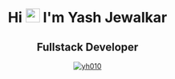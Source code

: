 <h1 align="center">Hi <img src="https://github.com/ParthJohri/ParthJohri/blob/readME/icons/Hi.gif" width="28px"/> I'm Yash Jewalkar</h1>
<h2 align="center">
  Fullstack Developer
</h2>

<div align="center">
  <a href="https://github.com/ryo-ma/github-profile-trophy">
    <img src="https://github-profile-trophy.vercel.app/?username=yh010&title=-Reviews,-Followers" alt="yh010" />
  </a>
</div>
